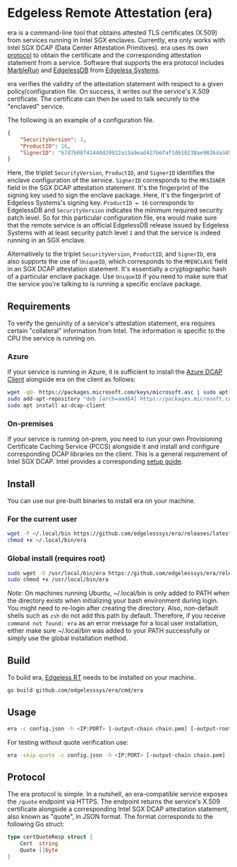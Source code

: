 # Edgeless Remote Attestation (era)

era is a command-line tool that obtains attested TLS certificates (X.509) from services running in Intel SGX enclaves. Currently, era only works with Intel SGX DCAP (Data Center Attestation Primitives). era uses its own [protocol](#protocol) to obtain the certificate and the corresponding attestation statement from a service. Software that supports the era protocol includes [MarbleRun](https://github.com/edgelesssys/marblerun) and [EdgelessDB](https://github.com/edgelesssys/edgelessdb) from [Edgeless Systems](https://edgeless.systems/).

era verifies the validity of the attestation statement with respect to a given policy/configuration file. On success, it writes out the service's X.509 certificate. The certificate can then be used to talk securely to the "enclaved" service.

The following is an example of a configuration file.

```json
{
	"SecurityVersion": 1,
	"ProductID": 16,
	"SignerID": "67d7b00741440d29922a15a9ead427b6faf1d610238ae9826da345cea4fee0fe"
}
```

Here, the triplet `SecurityVersion`, `ProductID`, and `SignerID` identifies the enclave configuration of the service. `SignerID` corresponds to the `MRSIGNER` field in the SGX DCAP attestation statement. It's the fingerprint of the signing key used to sign the enclave package. Here, it's the fingerprint of Edgeless Systems's signing key. `ProductID = 16` corresponds to EdgelessDB and `SecurityVersion` indicates the minimum required security patch level. So for this particular configuration file, era would make sure that the remote service is an official EdgelessDB release issued by Edgeless Systems with at least security patch level `1` and that the service is indeed running in an SGX enclave.

Alternatively to the triplet `SecurityVersion`, `ProductID`, and `SignerID`, era also supports the use of `UniqueID`, which corresponds to the `MRENCLAVE` field in an SGX DCAP attestation statement. It's essentially a cryptographic hash of a particular enclave package. Use `UniqueID` if you need to make sure that the service you're talking to is running a specific enclave package.

## Requirements

To verify the genuinity of a service's attestation statement, era requires certain "collateral" information from Intel. The information is specific to the CPU the service is running on. 

### Azure

If your service is running in Azure, it is sufficient to install the [Azure DCAP Client](https://github.com/microsoft/Azure-DCAP-Client) alongside era on the client as follows: 

```bash
wget -qO- https://packages.microsoft.com/keys/microsoft.asc | sudo apt-key add
sudo add-apt-repository "deb [arch=amd64] https://packages.microsoft.com/ubuntu/`lsb_release -rs`/prod `lsb_release -cs` main"
sudo apt install az-dcap-client
```

### On-premises

If your service is running on-prem, you need to run your own Provisioning Certificate Caching Service (PCCS) alongside it and install and configure corresponding DCAP libraries on the client. This is a general requirement of Intel SGX DCAP. Intel provides a corresponding [setup guide](https://software.intel.com/content/www/us/en/develop/articles/intel-software-guard-extensions-data-center-attestation-primitives-quick-install-guide.html).

## Install

You can use our pre-built binaries to install era on your machine.
### For the current user
```bash
wget -P ~/.local/bin https://github.com/edgelesssys/era/releases/latest/download/era
chmod +x ~/.local/bin/era
```
### Global install (requires root)
```bash
sudo wget -O /usr/local/bin/era https://github.com/edgelesssys/era/releases/latest/download/era
sudo chmod +x /usr/local/bin/era
```

*Note*: On machines running Ubuntu, ~/.local/bin is only added to PATH when the directory exists when initializing your bash environment during login. You might need to re-login after creating the directory. Also, non-default shells such as `zsh` do not add this path by default. Therefore, if you receive `command not found: era` as an error message for a local user installation, either make sure ~/.local/bin was added to your PATH successfully or simply use the global installation method.

## Build
To build era, [Edgeless RT](https://github.com/edgelesssys/edgelessrt) needs to be installed on your machine.
   
```bash
go build github.com/edgelesssys/era/cmd/era
```

## Usage

```bash
era -c config.json -h <IP:PORT> [-output-chain chain.pem] [-output-root root.pem] [-output-intermediate intermediate.pem]
```

For testing without quote verification use:

```bash
era -skip-quote -c config.json -h <IP:PORT> [-output-chain chain.pem] [-output-root root.pem] [-output-intermediate intermediate.pem]
```

## Protocol

The era protocol is simple. In a nutshell, an era-compatible service exposes the `/quote` endpoint via HTTPS. The endpoint returns the service's X.509 certificate alongside a corresponding Intel SGX DCAP attestation statement, also known as "quote", in JSON format. The format corresponds to the following Go struct:

```go
type certQuoteResp struct {
	Cert  string
	Quote []byte
}
```
